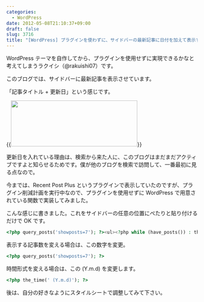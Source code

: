 ```yaml
---
categories:
  - WordPress
date: 2012-05-08T21:10:37+09:00
draft: false
slug: 3716
title: "[WordPress] プラグインを使わずに、サイドバーの最新記事に日付を加えて表示する方法"
---
```


WordPress テーマを自作してから、プラグインを使用せずに実現できるかなと考えてしまうラクイシ（@rakuishi07）です。

このブログでは、サイドバーに最新記事を表示させています。

「記事タイトル + 更新日」という感じです。

{{<img alt="" src="/images/2012/05/3716_1.png" width="333" height="121">}}

更新日を入れている理由は、検索から来た人に、このブログはまだまだアクティブですよと知らせるためです。僕が他のブログを検索で訪問して、一番最初に見る点なので。

今までは、Recent Post Plus というプラグインで表示していたのですが、プラグイン削減計画を実行中なので、プラグインを使用せずに WordPress で用意されている関数で実装してみました。

こんな感じに書きました。これをサイドバーの任意の位置にぺたりと貼り付けるだけで OK です。

```php
<?php query_posts('showposts=7'); ?><ul><?php while (have_posts()) : the_post(); ?><li><a href="<?php the_permalink() ?>" title="<?php the_title(); ?>"><?php the_title(); ?></a><?php the_time(' (Y.m.d)'); ?></li><?php endwhile;?>
```

表示する記事数を変える場合は、この数字を変更。

```php
<?php query_posts('showposts=7'); ?>
```

時間形式を変える場合は、この (Y.m.d) を変更します。

```php
<?php the_time(' (Y.m.d)'); ?>
```

後は、自分の好きなようにスタイルシートで調整してみて下さい。
